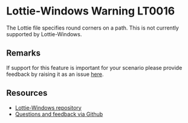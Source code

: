 ﻿[comment]: # (name:PathWithRoundCornersIsNotSupported)
[comment]: # (text:Path with round corners is not supported.)

# Lottie-Windows Warning LT0016

The Lottie file specifies round corners on a path. This is not currently supported by Lottie-Windows.

## Remarks
If support for this feature is important for your scenario please provide feedback
by raising it as an issue [here](https://github.com/windows-toolkit/Lottie-Windows/issues).

## Resources

* [Lottie-Windows repository](https://aka.ms/lottie)
* [Questions and feedback via Github](https://github.com/windows-toolkit/Lottie-Windows/issues)